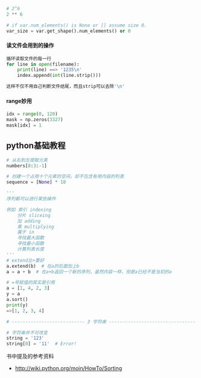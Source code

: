 ```python
# 2^6
2 ** 6

# if var.num_elements() is None or [] assume size 0.
var_size = var.get_shape().num_elements() or 0
```

#### 读文件会用到的操作

```python
循环读取文件的每一行
for line in open(filename):
    print(line) ==> '1235\n'
    index.append(int(line.strip()))

这样不仅不用自己判断文件结尾，而且strip可以去除'\n'
```

#### range妙用

```python
idx = range(0, 120)
mask = np.zeros(3327)
mask[idx] = 1
```

## python基础教程

```python
# 从右到左提取元素
numbers[8:3:-1]

# 创建一个占用十个元素的空间，却不包含有用内容的列表
sequence = [None] * 10

'''
序列都可以进行某些操作

例如 索引 indexing
    分片 sliceing
    加 adding
    乘 multiplying
    属于 in
    寻找最大函数
    寻找最小函数
    计算列表长度
'''
# extend比+要好
a.extend(b)  # 在a的后面加上b
a = a + b  # 在a+b返回一个新的序列，虽然内容一样，但是a已经不是当初的a

# =号赋值的其实是引用
a = [1, 4, 2, 3]
y = a
a.sort()
print(y)
=>[1, 2, 3, 4]

# --------------------------- 3 字符串 --------------------------------

# 字符串并不可改变
string = '123'
string[0] = '11'  # Error!


```

书中提及的参考资料

- http://wiki.python.org/moin/HowTo/Sorting
